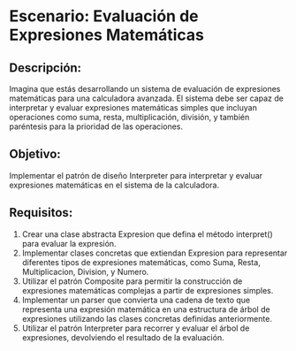 # Escenario: Evaluación de Expresiones Matemáticas

## Descripción:

Imagina que estás desarrollando un sistema de evaluación de expresiones matemáticas para una 
calculadora avanzada. El sistema debe ser capaz de interpretar y evaluar expresiones 
matemáticas simples que incluyan operaciones como suma, resta, multiplicación, división, 
y también paréntesis para la prioridad de las operaciones.

## Objetivo:

Implementar el patrón de diseño Interpreter para interpretar y evaluar expresiones matemáticas 
en el sistema de la calculadora.

## Requisitos:

1. Crear una clase abstracta Expresion que defina el método interpret() para evaluar la expresión.
2. Implementar clases concretas que extiendan Expresion para representar diferentes tipos de 
expresiones matemáticas, como Suma, Resta, Multiplicacion, Division, y Numero.
3. Utilizar el patrón Composite para permitir la construcción de expresiones matemáticas complejas 
a partir de expresiones simples.
4. Implementar un parser que convierta una cadena de texto que representa una expresión matemática 
en una estructura de árbol de expresiones utilizando las clases concretas definidas anteriormente.
5. Utilizar el patrón Interpreter para recorrer y evaluar el árbol de expresiones, devolviendo el 
resultado de la evaluación.